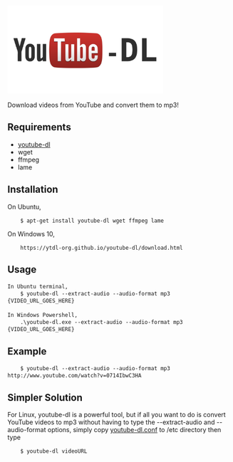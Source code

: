 <img src="./images/youtube-dl.jpg" width=350>

Download videos from YouTube and convert them to mp3!


## Requirements

  * [youtube-dl](https://github.com/rg3/youtube-dl)
  * wget
  * ffmpeg
  * lame


## Installation

On Ubuntu, 

```
    $ apt-get install youtube-dl wget ffmpeg lame
```

On Windows 10,

```
    https://ytdl-org.github.io/youtube-dl/download.html
```

## Usage

```
In Ubuntu terminal,
    $ youtube-dl --extract-audio --audio-format mp3 {VIDEO_URL_GOES_HERE}

In Windows Powershell,
    .\youtube-dl.exe --extract-audio --audio-format mp3 {VIDEO_URL_GOES_HERE}

```


## Example

```
    $ youtube-dl --extract-audio --audio-format mp3 http://www.youtube.com/watch?v=0714IbwC3HA
```

## Simpler Solution
For Linux,
youtube-dl is a powerful tool, but if all you want to do is convert YouTube videos to mp3 without having to type the --extract-audio and --audio-format options, simply copy [youtube-dl.conf](https://github.com/davidclin/youtube-to-mp3/blob/master/youtube-dl.conf) to /etc directory then type

```
    $ youtube-dl videoURL
```



